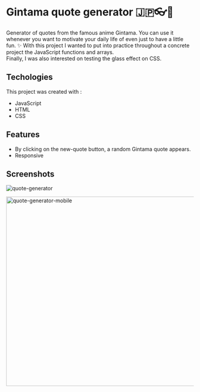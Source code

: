 
# Gintama quote generator :jp::eyeglasses::ice_cream:

Generator of quotes from the famous anime Gintama. 
You can use it whenever you want to motivate your daily life of even just to have a little fun. :sparkles:
With this project I wanted to put into practice throughout a concrete project the JavaScript functions and arrays.  
Finally, I was also interested on testing the glass effect on CSS.

## Techologies

This project was created with : 

* JavaScript
* HTML
* CSS


## Features

- By clicking on the new-quote button, a random Gintama quote appears.
- Responsive

## Screenshots
![quote-generator](https://user-images.githubusercontent.com/108081381/185941144-a14346e8-c232-4b18-b987-166e778ab3b4.png)

<img width="508" alt="quote-generator-mobile" src="https://user-images.githubusercontent.com/108081381/185948606-9a2f3e7a-512a-4639-9c69-df5ba8cacc6e.png">


